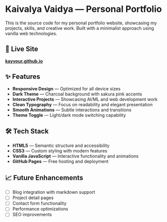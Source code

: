 # Kaivalya Vaidya — Personal Portfolio

This is the source code for my personal portfolio website, showcasing my projects, skills, and creative work. Built with a minimalist approach using vanilla web technologies.

## 🔗 Live Site
**[kayvour.github.io](https://kayvour.github.io)**

## ✨ Features
- **Responsive Design** — Optimized for all device sizes
- **Dark Theme** — Charcoal background with sakura pink accents
- **Interactive Projects** — Showcasing AI/ML and web development work
- **Clean Typography** — Focus on readability and elegant presentation
- **Smooth Animations** — Subtle interactions and transitions
- **Theme Toggle** — Light/dark mode switching capability

## 🛠️ Tech Stack
- **HTML5** — Semantic structure and accessibility
- **CSS3** — Custom styling with modern features
- **Vanilla JavaScript** — Interactive functionality and animations
- **GitHub Pages** — Free hosting and deployment


## 📈 Future Enhancements
- [ ] Blog integration with markdown support
- [ ] Project detail pages
- [ ] Contact form functionality
- [ ] Performance optimizations
- [ ] SEO improvements
